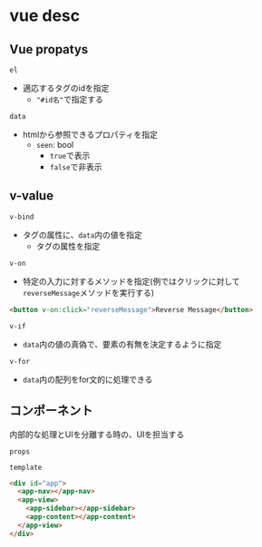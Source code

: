 # vue desc

## Vue propatys

`el`
- 適応するタグのidを指定
	- `"#id名"`で指定する

`data`
- htmlから参照できるプロパティを指定
	- `seen`: bool
		- `true`で表示
		- `false`で非表示

## v-value

`v-bind`
- タグの属性に、`data`内の値を指定
	- タグの属性を指定

`v-on`
- 特定の入力に対するメソッドを指定(例ではクリックに対して`reverseMessage`メソッドを実行する)
```html
<button v-on:click="reverseMessage">Reverse Message</button>
```

`v-if`
- `data`内の値の真偽で、要素の有無を決定するように指定

`v-for`
- `data`内の配列をfor文的に処理できる

## コンポーネント

内部的な処理とUIを分離する時の、UIを担当する

`props`

`template`

```html
<div id="app">
  <app-nav></app-nav>
  <app-view>
    <app-sidebar></app-sidebar>
    <app-content></app-content>
  </app-view>
</div>
```